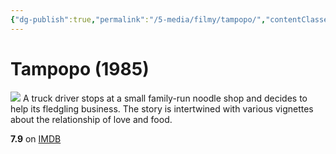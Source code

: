 ```yaml
---
{"dg-publish":true,"permalink":"/5-media/filmy/tampopo/","contentClasses":"movie","tags":["to-watch","фильм","#Comedy"]}
---
```


# Tampopo (1985)
![](https://m.media-amazon.com/images/M/MV5BMGY4NTNkYjctNDBlYS00ODQ2LTlmZWQtNGZjMmZjMjI1NGQxXkEyXkFqcGdeQXVyMTA0MTM5NjI2._V1_SX300.jpg)
A truck driver stops at a small family-run noodle shop and decides to help its fledgling business. The story is intertwined with various vignettes about the relationship of love and food.

**7.9** on [IMDB](https://www.imdb.com/title/tt0092048)
